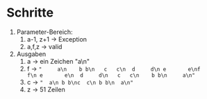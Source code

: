 # Schritte
1. Parameter-Bereich: 
   1. a-1, z+1 -> Exception
   2. a,f,z -> valid
2. Ausgaben
   1. a -> ein Zeichen "a\n"
   2. f -> `"     a\n    b b\n   c   c\n  d     d\n e       e\nf         f\n e       e\n  d     d\n   c   c\n    b b\n     a\n"`
   3. c -> `"  a\n b b\nc  c\n b b\n  a\n"`
   4. z -> 51 Zeilen

    